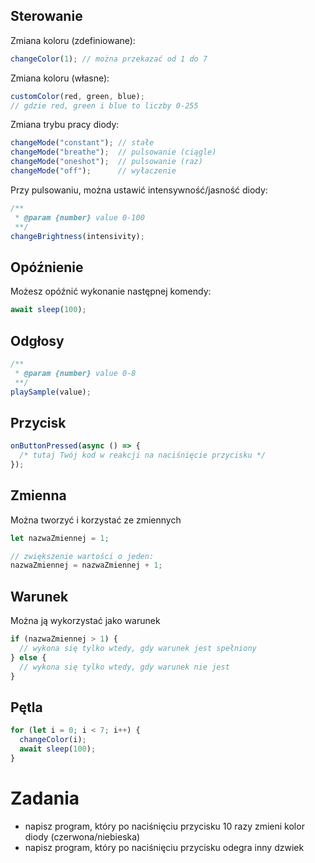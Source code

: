 ## Sterowanie

Zmiana koloru (zdefiniowane):
```js
changeColor(1); // można przekazać od 1 do 7
```

Zmiana koloru (własne):
```js
customColor(red, green, blue);
// gdzie red, green i blue to liczby 0-255
```

Zmiana trybu pracy diody:
```js
changeMode("constant"); // stałe
changeMode("breathe");  // pulsowanie (ciągle)
changeMode("oneshot");  // pulsowanie (raz)
changeMode("off");      // wyłaczenie
```

Przy pulsowaniu, można ustawić intensywność/jasność diody:
```js
/**
 * @param {number} value 0-100
 **/
changeBrightness(intensivity);
```

## Opóźnienie

Możesz opóźnić wykonanie następnej komendy:
```js
await sleep(100);
```

## Odgłosy
```js
/**
 * @param {number} value 0-8
 **/
playSample(value);
```

## Przycisk
```js
onButtonPressed(async () => {
  /* tutaj Twój kod w reakcji na naciśnięcie przycisku */
});
```

## Zmienna
Można tworzyć i korzystać ze zmiennych
```js
let nazwaZmiennej = 1;

// zwiększenie wartości o jeden: 
nazwaZmiennej = nazwaZmiennej + 1;
```

## Warunek
Można ją wykorzystać jako warunek
```js
if (nazwaZmiennej > 1) {
  // wykona się tylko wtedy, gdy warunek jest spełniony
} else {
  // wykona się tylko wtedy, gdy warunek nie jest
}
```

## Pętla
```js
for (let i = 0; i < 7; i++) {
  changeColor(i);
  await sleep(100);
}
```

# Zadania

* napisz program, który po naciśnięciu przycisku 10 razy zmieni kolor diody (czerwona/niebieska)
* napisz program, który po naciśnięciu przycisku odegra inny dzwiek
